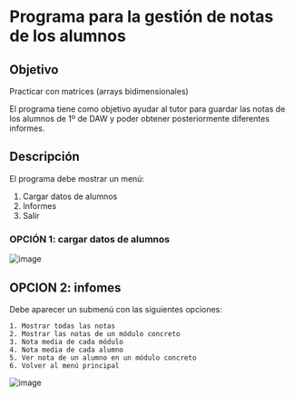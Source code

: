 # Programa para la gestión de notas de los alumnos

## Objetivo

Practicar con matrices (arrays bidimensionales)

El programa tiene como objetivo ayudar al tutor para guardar las notas de los alumnos de 1º de DAW y poder obtener posteriormente diferentes informes.

## Descripción

El programa debe mostrar un menú:
1. Cargar datos de alumnos
2. Informes
3. Salir

   

### OPCIÓN 1: cargar datos de alumnos

![image](https://github.com/profeMelola/Programacion-04-2023-24/assets/91023374/9e649266-ebdf-4490-9218-8b13734049c1)


## OPCION 2: infomes

Debe aparecer un submenú con las siguientes opciones:

```
1. Mostrar todas las notas
2. Mostrar las notas de un módulo concreto
3. Nota media de cada módulo
4. Nota media de cada alumno
5. Ver nota de un alumno en un módulo concreto
6. Volver al menú principal
```

![image](https://github.com/profeMelola/Programacion-04-2023-24/assets/91023374/76e5c83a-442b-4eb1-ae9f-447cf05aabcb)
